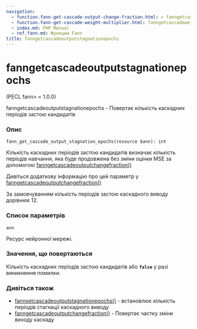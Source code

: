 ```yaml
---
navigation:
  - function.fann-get-cascade-output-change-fraction.html: « fanngetcascadeoutputchangefraction
  - function.fann-get-cascade-weight-multiplier.html: fanngetcascadeweightmultiplier »
  - index.md: PHP Manual
  - ref.fann.md: Функции Fann
title: fanngetcascadeoutputstagnationepochs
---
```

# fanngetcascadeoutputstagnationepochs

(PECL fann> = 1.0.0)

fanngetcascadeoutputstagnationepochs - Повертає кількість каскадних періодів застою кандидатів

### Опис

```methodsynopsis
fann_get_cascade_output_stagnation_epochs(resource $ann): int
```

Кількість каскадних періодів застою кандидатів визначає кількість періодів навчання, яка буде продовжена без зміни оцінки MSE за допомогою [fanngetcascadeoutputchangefraction()](function.fann-get-cascade-output-change-fraction.html)

Дивіться додаткову інформацію про цей параметр у [fanngetcascadeoutputchangefraction()](function.fann-get-cascade-output-change-fraction.html)

За замовчуванням кількість періодів застою каскадного виводу дорівнює 12.

### Список параметрів

`ann`

Ресурс нейронної мережі.

### Значення, що повертаються

Кількість каскадних періодів застою кандидатів або **`false`** у разі виникнення помилки.

### Дивіться також

-   [fannsetcascadeoutputstagnationepochs()](function.fann-set-cascade-output-stagnation-epochs.html) - встановлює кількість періодів стагнації каскадного виводу
-   [fanngetcascadeoutputchangefraction()](function.fann-get-cascade-output-change-fraction.html) - Повертає частку зміни виходу каскаду
